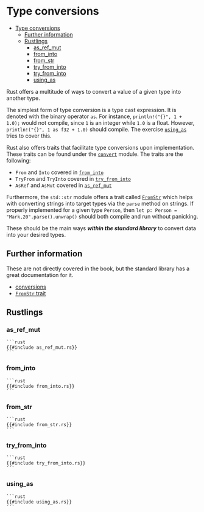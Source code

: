 # Type conversions

<!--ts-->

* [Type conversions](#type-conversions)
    * [Further information](#further-information)
    * [Rustlings](#rustlings)
        * [as_ref_mut](#as_ref_mut)
        * [from_into](#from_into)
        * [from_str](#from_str)
        * [try_from_into](#try_from_into)
        * [try_from_into](#try_from_into-1)
        * [using_as](#using_as)

<!-- Created by https://github.com/ekalinin/github-markdown-toc -->
<!-- Added by: runner, at: Thu Feb 16 14:06:54 UTC 2023 -->

<!--te-->
Rust offers a multitude of ways to convert a value of a given type into another type.

The simplest form of type conversion is a type cast expression. It is denoted with the binary operator `as`. For instance, `println!("{}", 1 + 1.0);` would not compile, since `1` is an integer while `1.0` is a float. However, `println!("{}", 1 as f32 + 1.0)` should compile. The
exercise [`using_as`](using_as.rs) tries to cover this.

Rust also offers traits that facilitate type conversions upon implementation. These traits can be found under the [`convert`](https://doc.rust-lang.org/std/convert/index.html) module.
The traits are the following:

- `From` and `Into` covered in [`from_into`](from_into.rs)
- `TryFrom` and `TryInto` covered in [`try_from_into`](try_from_into.rs)
- `AsRef` and `AsMut` covered in [`as_ref_mut`](as_ref_mut.rs)

Furthermore, the `std::str` module offers a trait called [`FromStr`](https://doc.rust-lang.org/std/str/trait.FromStr.html) which helps with converting strings into target types via the `parse` method on strings. If properly implemented for a given type `Person`,
then `let p: Person = "Mark,20".parse().unwrap()` should both compile and run without panicking.

These should be the main ways ***within the standard library*** to convert data into your desired types.

## Further information

These are not directly covered in the book, but the standard library has a great documentation for it.

- [conversions](https://doc.rust-lang.org/std/convert/index.html)
- [`FromStr` trait](https://doc.rust-lang.org/std/str/trait.FromStr.html)

## Rustlings

### as_ref_mut

~~~admonish note title="as_ref_mut" collapsible=true
```rust
{{#include as_ref_mut.rs}}
```
~~~

### from_into

~~~admonish note title="from_into" collapsible=true
```rust
{{#include from_into.rs}}
```
~~~

### from_str

~~~admonish note title="from_str" collapsible=true
```rust
{{#include from_str.rs}}
```
~~~

### try_from_into

~~~admonish note title="try_from_into" collapsible=true
```rust
{{#include try_from_into.rs}}
```
~~~

### using_as

~~~admonish note title="using_as" collapsible=true
```rust
{{#include using_as.rs}}
```
~~~

